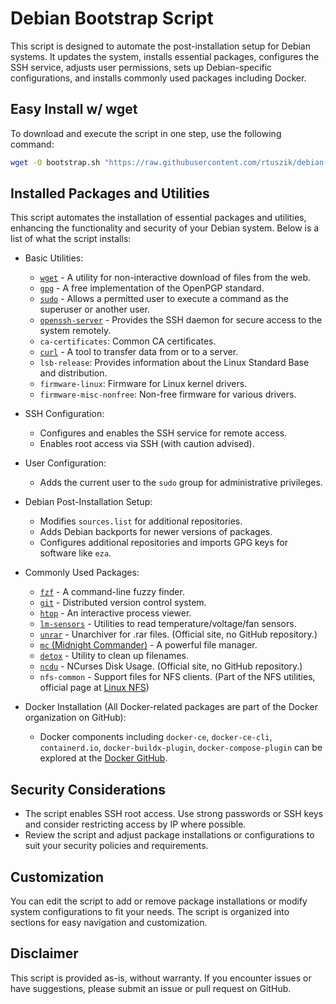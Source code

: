 # Debian Bootstrap Script

This script is designed to automate the post-installation setup for Debian systems. It updates the system, installs essential packages, configures the SSH service, adjusts user permissions, sets up Debian-specific configurations, and installs commonly used packages including Docker.

## Easy Install w/ wget

To download and execute the script in one step, use the following command:

```sh
wget -O bootstrap.sh "https://raw.githubusercontent.com/rtuszik/debian-post-install/main/bootstrap.sh" && sh bootstrap.sh
```

## Installed Packages and Utilities

This script automates the installation of essential packages and utilities, enhancing the functionality and security of your Debian system. Below is a list of what the script installs:

- Basic Utilities:
  - [`wget`](https://www.gnu.org/software/wget/) - A utility for non-interactive download of files from the web.
  - [`gpg`](https://github.com/gpg/gnupg) - A free implementation of the OpenPGP standard.
  - [`sudo`](https://www.sudo.ws/) - Allows a permitted user to execute a command as the superuser or another user.
  - [`openssh-server`](https://www.openssh.com/) - Provides the SSH daemon for secure access to the system remotely.
  - `ca-certificates`: Common CA certificates.
  - [`curl`](https://github.com/curl/curl) - A tool to transfer data from or to a server.
  - `lsb-release`: Provides information about the Linux Standard Base and distribution.
  - `firmware-linux`: Firmware for Linux kernel drivers.
  - `firmware-misc-nonfree`: Non-free firmware for various drivers.

- SSH Configuration:
  - Configures and enables the SSH service for remote access.
  - Enables root access via SSH (with caution advised).

- User Configuration:
  - Adds the current user to the `sudo` group for administrative privileges.

- Debian Post-Installation Setup:
  - Modifies `sources.list` for additional repositories.
  - Adds Debian backports for newer versions of packages.
  - Configures additional repositories and imports GPG keys for software like `eza`.

- Commonly Used Packages:
  - [`fzf`](https://github.com/junegunn/fzf) - A command-line fuzzy finder.
  - [`git`](https://github.com/git/git) - Distributed version control system.
  - [`htop`](https://github.com/htop-dev/htop) - An interactive process viewer.
  - [`lm-sensors`](https://github.com/lm-sensors/lm-sensors) - Utilities to read temperature/voltage/fan sensors.
  - [`unrar`](https://www.rarlab.com/) - Unarchiver for .rar files. (Official site, no GitHub repository.)
  - [`mc` (Midnight Commander)](https://github.com/MidnightCommander/mc) - A powerful file manager.
  - [`detox`](https://github.com/dharple/detox) - Utility to clean up filenames.
  - [`ncdu`](https://dev.yorhel.nl/ncdu) - NCurses Disk Usage. (Official site, no GitHub repository.)
  - `nfs-common` - Support files for NFS clients. (Part of the NFS utilities, official page at [Linux NFS](https://linux-nfs.org/))

- Docker Installation (All Docker-related packages are part of the Docker organization on GitHub):
  - Docker components including `docker-ce`, `docker-ce-cli`, `containerd.io`, `docker-buildx-plugin`, `docker-compose-plugin` can be explored at the [Docker GitHub](https://github.com/docker).


## Security Considerations

- The script enables SSH root access. Use strong passwords or SSH keys and consider restricting access by IP where possible.
- Review the script and adjust package installations or configurations to suit your security policies and requirements.

## Customization

You can edit the script to add or remove package installations or modify system configurations to fit your needs. The script is organized into sections for easy navigation and customization.

## Disclaimer

This script is provided as-is, without warranty. If you encounter issues or have suggestions, please submit an issue or pull request on GitHub.